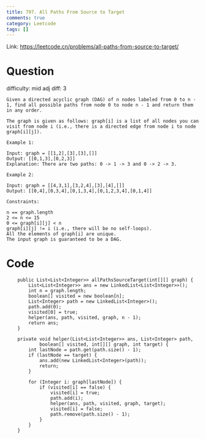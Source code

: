 ```yaml
---
title: 797. All Paths From Source to Target
comments: true
category: Leetcode
tags: []
---
```


Link: https://leetcode.cn/problems/all-paths-from-source-to-target/

# Question

difficulty: mid
adj diff: 3

    Given a directed acyclic graph (DAG) of n nodes labeled from 0 to n - 1, find all possible paths from node 0 to node n - 1 and return them in any order.

    The graph is given as follows: graph[i] is a list of all nodes you can visit from node i (i.e., there is a directed edge from node i to node graph[i][j]).

    Example 1:

    Input: graph = [[1,2],[3],[3],[]]
    Output: [[0,1,3],[0,2,3]]
    Explanation: There are two paths: 0 -> 1 -> 3 and 0 -> 2 -> 3.

    Example 2:

    Input: graph = [[4,3,1],[3,2,4],[3],[4],[]]
    Output: [[0,4],[0,3,4],[0,1,3,4],[0,1,2,3,4],[0,1,4]]

    Constraints:

    n == graph.length
    2 <= n <= 15
    0 <= graph[i][j] < n
    graph[i][j] != i (i.e., there will be no self-loops).
    All the elements of graph[i] are unique.
    The input graph is guaranteed to be a DAG.

# Code

```
    public List<List<Integer>> allPathsSourceTarget(int[][] graph) {
        List<List<Integer>> ans = new LinkedList<List<Integer>>();
        int n = graph.length;
        boolean[] visited = new boolean[n];
        List<Integer> path = new LinkedList<Integer>();
        path.add(0);
        visited[0] = true;
        helper(ans, path, visited, graph, n - 1);
        return ans;
    }

    private void helper(List<List<Integer>> ans, List<Integer> path,
            boolean[] visited, int[][] graph, int target) {
        int lastNode = path.get(path.size() - 1);
        if (lastNode == target) {
            ans.add(new LinkedList<Integer>(path));
            return;
        }

        for (Integer i: graph[lastNode]) {
            if (visited[i] == false) {
                visited[i] = true;
                path.add(i);
                helper(ans, path, visited, graph, target);
                visited[i] = false;
                path.remove(path.size() - 1);
            }
        }
    }
```
